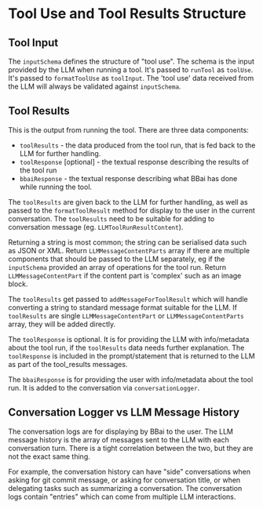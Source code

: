 # Tool Use and Tool Results Structure

## Tool Input

The `inputSchema` defines the structure of "tool use". The schema is the input provided by the LLM when running a tool. It's passed to `runTool` as `toolUse`. It's passed to `formatToolUse` as `toolInput`. The 'tool use' data received from the LLM will always be validated against `inputSchema`. 

## Tool Results

This is the output from running the tool. There are three data components:

- `toolResults` - the data produced from the tool run, that is fed back to the LLM for further handling.
- `toolResponse` [optional] - the textual response describing the results of the tool run
- `bbaiResponse` - the textual response describing what BBai has done while running the tool. 

The `toolResults` are given back to the LLM for further handling, as well as passed to the `formatToolResult` method for display to the user in the current conversation. The `toolResults` need to be suitable for adding to conversation message (eg. `LLMToolRunResultContent`). 

Returning a string is most common; the string can be serialised data such as JSON or XML. Return `LLMMessageContentParts` array if there are multiple components that should be passed to the LLM separately, eg if the `inputSchema` provided an array of operations for the tool run. Return `LLMMessageContentPart` if the content part is 'complex' such as an image block. 

The `toolResults` get passed to `addMessageForToolResult` which will handle converting a string to standard message format suitable for the LLM. If `toolResults` are single `LLMMessageContentPart` or `LLMMessageContentParts` array, they will be added directly. 

The `toolResponse` is optional. It is for providing the LLM with info/metadata about the tool run, if the `toolResults` data needs further explanation. The `toolResponse` is included in the prompt/statement that is returned to the LLM as part of the tool_results messages. 

The `bbaiResponse` is for providing the user with info/metadata about the tool run. It is added to the conversation via `conversationLogger`. 


## Conversation Logger vs LLM Message History

The conversation logs are for displaying by BBai to the user. The LLM message history is the array of messages sent to the LLM with each conversation turn. There is a tight correlation between the two, but they are not the exact same thing. 

For example, the conversation history can have "side" conversations when asking for git commit message, or asking for conversation title, or when delegating tasks such as summarizing a conversation. The conversation logs contain "entries" which can come from multiple LLM interactions. 

